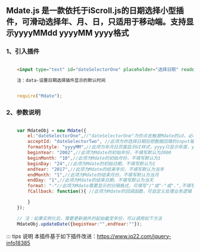 ## Mdate.js 是一款依托于iScroll.js的日期选择小型插件，可滑动选择年、月、日，只适用于移动端。支持显示yyyyMMdd  yyyyMM  yyyy格式


### 1、引入插件
```html

    <input type="text" id="dateSelectorOne" placeholder="选择日期" readonly data-year="" data-month="" data-day="">

    注：data-设置日期选择插件显示的默认时间

```
```js

    require("Mdate");

```

### 2、参数说明
```js 

    var MdateObj = new Mdate({ 
        el:"dateSelectorOne",//"dateSelectorOne"为你点击触发Mdate的id，必填项 建议是input输入框的id,当然其他元素也可以
        acceptId: "dateSelectorTwo", //此项为你选择日期后把数据回填的input输入框id 选填,不填时，可利用fCallback回调自行处理逻辑
        formatStyle: "yyyyMM",//此项为年月日页面显示UI样式，yyyy只显示年度，yyyyMM只显示年月，其他情况都是显示年月日
        beginYear: "2002",//此项为Mdate的初始年份，不填写默认为2000
        beginMonth: "10",//此项为Mdate的初始月份，不填写默认为1
        beginDay: "24",//此项为Mdate的初始日期，不填写默认为1
        endYear: "2017",//此项为Mdate的结束年份，不填写默认为当年
        endMonth: "1",//此项为Mdate的结束月份，不填写默认为当月
        endDay: "1",//此项为Mdate的结束日期，不填写默认为当天
        format: "-"//此项为Mdate需要显示的分隔格式，可填写"/"或"-"或".",不填写默认为"/"
        fCallback: function(){ //此项为Mdate的回调函数，可自定义处理业务逻辑

        }
    });

    // 注：如果实例化后，需要更新插件的起始截至年份，可以调用如下方法
    MdateObj.updateDate({beginYear:"",endYear:""});

```
::: tips 说明
本插件基于如下插件改进：https://www.jq22.com/jquery-info18385